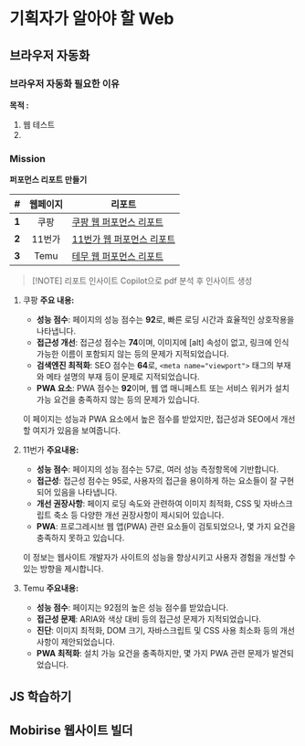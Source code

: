 # 기획자가 알아야 할 Web
## 브라우저 자동화
### 브라우저 자동화 필요한 이유
**목적 :**
1. 웹 테스트
2. 
### Mission
**퍼포먼스 리포트 만들기**

|  *#*  | **웹페이지** | **리포트**                                                                                               |
| :---: | :------: | ----------------------------------------------------------------------------------------------------- |
| **1** |    쿠팡    | [쿠팡 웹 퍼포먼스 리포트](https://drive.google.com/file/d/1g9R8JbhyEMnJrIprmUGy1Hq6oxWgwiqL/view?usp=sharing)   |
| **2** |   11번가   | [11번가 웹 퍼포먼스 리포트](https://drive.google.com/file/d/1q9lNlSg8XW1ji0rLmVRWd8KtNVKINDv2/view?usp=sharing) |
| **3** |   Temu   | [테무 웹 퍼포먼스 리포트](https://drive.google.com/file/d/1dNxdGvmgdAAs6-eDzmXPSfjLafdKZMc1/view?usp=sharing)   |

> [!NOTE] 리포트 인사이트
> Copilot으로 pdf 분석 후 인사이트 생성

1. 쿠팡
	**주요 내용:**
	
	- **성능 점수**: 페이지의 성능 점수는 **92**로, 빠른 로딩 시간과 효율적인 상호작용을 나타냅니다.
	- **접근성 개선**: 접근성 점수는 **74**이며, 이미지에 [alt] 속성이 없고, 링크에 인식 가능한 이름이 포함되지 않는 등의 문제가 지적되었습니다.
	- **검색엔진 최적화**: SEO 점수는 **64**로, `<meta name="viewport">` 태그의 부재와 메타 설명의 부재 등이 문제로 지적되었습니다.
	- **PWA 요소**: PWA 점수는 **92**이며, 웹 앱 매니페스트 또는 서비스 워커가 설치 가능 요건을 충족하지 않는 등의 문제가 있습니다.
	
	이 페이지는 성능과 PWA 요소에서 높은 점수를 받았지만, 접근성과 SEO에서 개선할 여지가 있음을 보여줍니다.
1. 11번가
	**주요내용:**
	
	- **성능 점수**: 페이지의 성능 점수는 57로, 여러 성능 측정항목에 기반합니다.
	- **접근성**: 접근성 점수는 95로, 사용자의 접근을 용이하게 하는 요소들이 잘 구현되어 있음을 나타냅니다.
	- **개선 권장사항**: 페이지 로딩 속도와 관련하여 이미지 최적화, CSS 및 자바스크립트 축소 등 다양한 개선 권장사항이 제시되어 있습니다.
	- **PWA**: 프로그레시브 웹 앱(PWA) 관련 요소들이 검토되었으나, 몇 가지 요건을 충족하지 못하고 있습니다.
	
	이 정보는 웹사이트 개발자가 사이트의 성능을 향상시키고 사용자 경험을 개선할 수 있는 방향을 제시합니다.
1. Temu
	**주요내용:**
	
	- **성능 점수**: 페이지는 92점의 높은 성능 점수를 받았습니다.
	- **접근성 문제**: ARIA와 색상 대비 등의 접근성 문제가 지적되었습니다.
	- **진단**: 이미지 최적화, DOM 크기, 자바스크립트 및 CSS 사용 최소화 등의 개선 사항이 제안되었습니다.
	- **PWA 최적화**: 설치 가능 요건을 충족하지만, 몇 가지 PWA 관련 문제가 발견되었습니다.


## JS 학습하기
## Mobirise 웹사이트 빌더